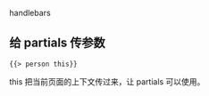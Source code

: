 
handlebars


## 给 partials 传参数

[](https://stackoverflow.com/a/11615370/3054511)

    {{> person this}}

this 把当前页面的上下文传过来，让 partials 可以使用。


